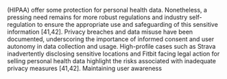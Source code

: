 (HIPAA) offer some protection for personal health data. Nonetheless, a pressing need remains for more
robust regulations and industry self-regulation to ensure the appropriate use and safeguarding of this
sensitive information [41,42]. Privacy breaches and data misuse have been documented, underscoring the
importance of informed consent and user autonomy in data collection and usage. High-profile cases such as
Strava inadvertently disclosing sensitive locations and Fitbit facing legal action for selling personal health
data highlight the risks associated with inadequate privacy measures [41,42]. Maintaining user awareness